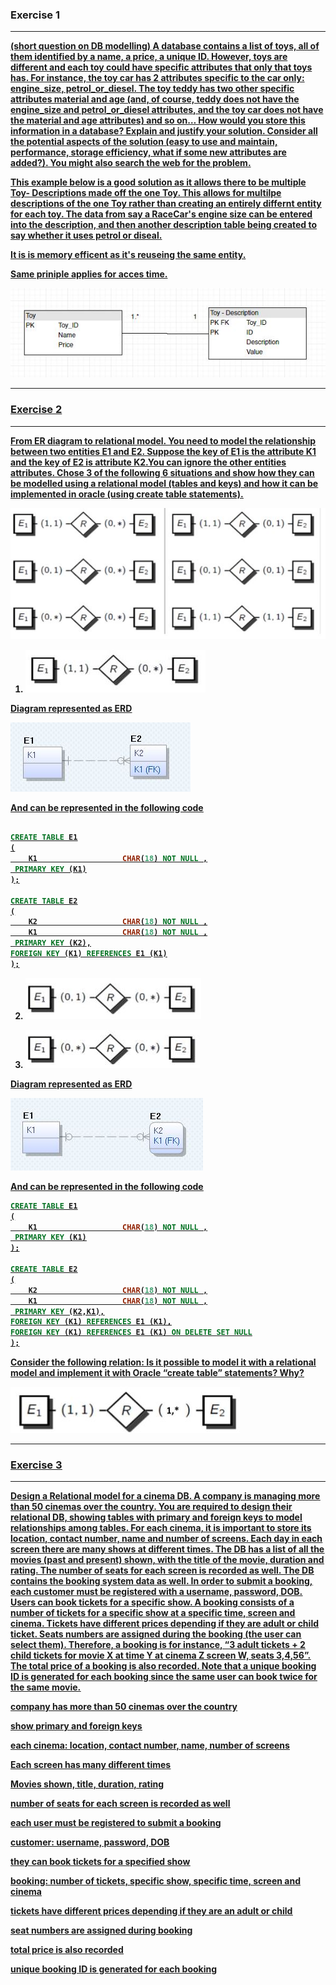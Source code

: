 ### Exercise 1
---
<b><u>(short question on DB modelling) A database contains a list of toys, all of them identified by a name, a price, a unique ID. However, toys are different and each toy could have specific attributes that only that toys has. For instance, the toy car has 2 attributes specific to the car only: engine_size, petrol_or_diesel. The toy teddy has two other specific attributes material and age (and, of course, teddy does not have the engine_size and petrol_or_diesel attributes, and the toy car does not have the material and age attributes) and so on… How would you store this information in a database? Explain and justify your solution. Consider all the potential aspects of the solution (easy to use and maintain, performance, storage efficiency, what if some new attributes are added?). You might also search the web for the problem.

This example below is a good solution as it allows there to be multiple Toy- Descriptions made off the one Toy. This allows for multilpe descriptions of the one Toy rather than creating an entirely differnt entity for each toy. The data from say a RaceCar's engine size can be entered into the description, and then another description table being created to say whether it uses petrol or diseal.

It is is memory efficent as it's reuseing the same entity.

Same priniple applies for acces time.

![exercise1](exercise1.jpg)

---
### Exercise 2
---
<b><u>From ER diagram to relational model. You need to model the relationship between two entities E1 and E2. Suppose the key of E1 is the attribute K1 and the key of E2 is attribute K2.You can ignore the other entities attributes. Chose 3 of the following 6 situations and show how they can be modelled using a relational model (tables and keys) and how it can be implemented in oracle (using create table statements).

![1](1.jpg)

1. ![!1_2](1_2.jpg)

Diagram represented as ERD

![Exercise2_1](images/exercise2_1.jpg)

And can be represented in the following code

```sql

CREATE TABLE E1
(
	K1                   CHAR(18) NOT NULL ,
 PRIMARY KEY (K1)
);

CREATE TABLE E2
(
	K2                   CHAR(18) NOT NULL ,
	K1                   CHAR(18) NOT NULL ,
 PRIMARY KEY (K2),
FOREIGN KEY (K1) REFERENCES E1 (K1)
);
```

2. ![1_3](1_3.jpg)



3. ![1_4](1_4.jpg)

Diagram represented as ERD

![Exercise2_3](images/exercise2_3.jpg)

And can be represented in the following code

```sql
CREATE TABLE E1
(
	K1                   CHAR(18) NOT NULL ,
 PRIMARY KEY (K1)
);

CREATE TABLE E2
(
	K2                   CHAR(18) NOT NULL ,
	K1                   CHAR(18) NOT NULL ,
 PRIMARY KEY (K2,K1),
FOREIGN KEY (K1) REFERENCES E1 (K1),
FOREIGN KEY (K1) REFERENCES E1 (K1) ON DELETE SET NULL
);
```

<u>Consider the following relation: Is it possible to model it with a relational model and implement it with Oracle “create table” statements? Why?

![2](2.jpg)

---
### Exercise 3
---
<b><u>Design a Relational model for a cinema DB. A company is managing more than 50 cinemas over the country. You are required to design their relational DB, showing tables with primary and foreign keys to model relationships among tables. For each cinema, it is important to store its location, contact number, name and number of screens. Each day in each screen there are many shows at different times. The DB has a list of all the movies (past and present) shown, with the title of the movie, duration and rating. The number of seats for each screen is recorded as well. The DB contains the booking system data as well. In order to submit a booking, each customer must be registered with a username, password, DOB. Users can book tickets for a specific show. A booking consists of a number of tickets for a specific show at a specific time, screen and cinema. Tickets have different prices depending if they are adult or child ticket. Seats numbers are assigned during the booking (the user can select them). Therefore, a booking is for instance, “3 adult tickets + 2 child tickets for movie X at time Y at cinema Z screen W, seats 3,4,56”. The total price of a booking is also recorded.  Note that a unique booking ID is generated for each booking since the same user can book twice for the same movie.

company has more than 50 cinemas over the country

show primary and foreign keys

each cinema: location, contact number, name, number of screens

Each screen has many different times

Movies shown, title, duration, rating

number of seats for each screen is recorded as well

each user must be registered to submit a booking

customer: username, password, DOB

they can book tickets for a specified show

booking: number of tickets, specific show, specific time, screen and cinema

tickets have different prices depending if they are an adult or child

seat numbers are assigned during booking

total price is also recorded

unique booking ID is generated for each booking
